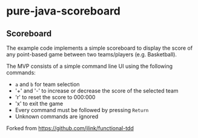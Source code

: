 # pure-java-scoreboard

## Scoreboard

The example code implements a simple scoreboard to display the score of any
point-based game between two teams/players (e.g. Basketball).

The MVP consists of a simple command line UI using the following commands:
- `a` and `b` for team selection
- '+' and '-' to increase or decrease the score of the selected team
- 'r' to reset the score to 000:000
- 'x' to exit the game
- Every command must be followed by pressing `Return`
- Unknown commands are ignored

Forked from https://github.com/jlink/functional-tdd